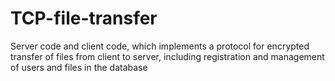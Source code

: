 # TCP-file-transfer
Server code and client code, which implements a protocol for encrypted transfer of files from client to server, including registration and management of users and files in the database
